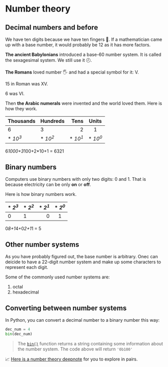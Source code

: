 
# Number theory

## Decimal numbers and before

We have ten digits because we have ten fingers 🙌. If a mathematician came up with a base number, it would probably be 12 as it has more factors.

**The ancient Babylonians** introduced a base-60 number system. It is called the sexagesimal system. We still use it 🕗.

**The Romans** loved number 🖐 and had a special symbol for it: V.

15 in Roman was XV.

6 was VI.

Then **the Arabic numerals** were invented and the world loved them. Here is how they work.

| Thousands | Hundreds | Tens | Units |
| :- | :- | -: | :-: |
| 6  | 3  | 2  | 1   |
| * <var>10<sup>3</sup></var>| * <var>10<sup>2</sup></var>| * <var>10<sup>1</sup></var> | * <var>10<sup>0</sup></var> |

<span class="emphasis">6*1000+3*100+2*10+1 = 6321</span>

## Binary numbers

Computers use binary numbers with only two digits: 0 and 1. That is because electricity can be only **on** or **off**.

Here is how binary numbers work.

| * <var>2<sup>3</sup></var>| * <var>2<sup>2</sup></var>| * <var>2<sup>1</sup></var> | * <var>2<sup>0</sup></var> |
| :- | :- | -: | :-: |
| 0  | 1  | 0  | 1   |

<span class="emphasis">0*8+1*4+0*2+1*1 = 5</span>

## Other number systems

As you have probably figured out, the base number is arbitrary. Onec can deicide to have a 22-digit number system and make up some characters to represent each digit.

Some of the commonly used number systems are:

1. octal
2. hexadecimal

## Converting between number systems

In Python, you can convert a decimal number to a binary number this way:

```python
dec_num = 4
bin(dec_num)
```

>The [`bin()`](https://docs.python.org/3/library/functions.html#bin) function returns a string containing some information about the number system. The code above will return `'0b100'`

📈 [Here is a number theory deepnote](https://deepnote.com/project/number-theory-IPlGWVzcRDydEiRzvT8O6A/%2Fnotebook.ipynb/#00011-c8fda08e-91a2-4b2b-bc9f-0b78f695ce58) for you to explore in pairs.
